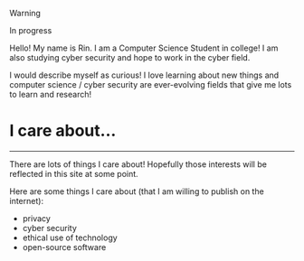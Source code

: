 > [!warning]
> In progress

Hello! My name is Rin. I am a Computer Science Student in college! I am also studying cyber security and hope to work in the cyber field. 

I would describe myself as curious! I love learning about new things and computer science / cyber security are ever-evolving fields that give me lots to learn and research!

# I care about...
---
There are lots of things I care about! Hopefully those interests will be reflected in this site at some point.

Here are some things I care about (that I am willing to publish on the internet):
- privacy
- cyber security
- ethical use of technology
- open-source software
